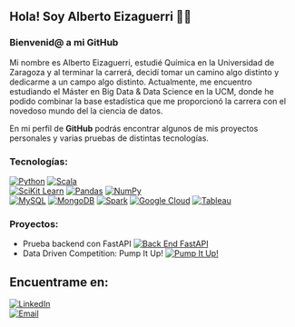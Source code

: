## Hola! Soy Alberto Eizaguerri 👋👋
### **Bienvenid@ a mi GitHub**

Mi nombre es Alberto Eizaguerri, estudié Química en la Universidad de Zaragoza y al terminar la carrerá, decidí tomar un camino algo distinto y dedicarme a un campo algo distinto. Actualmente, me encuentro estudiando el Máster en Big Data & Data Science en la UCM, donde he podido combinar la base estadística que me proporcionó la carrera con el novedoso mundo del la ciencia de datos.

En mi perfil de **GitHub** podrás encontrar algunos de mis proyectos personales y varias pruebas de distintas tecnologías.

### Tecnologías:

[![Python](https://img.shields.io/badge/Python-yellow?style=for-the-badge&logo=python&logoColor=white&labelColor=101010)]()
[![Scala](https://img.shields.io/badge/Scala-red?style=for-the-badge&logo=scala&logoColor=white&labelColor=101010)]()
</br>
[![SciKit Learn](https://img.shields.io/badge/SciKit_Learn-F7931E?style=for-the-badge&logo=scikit-learn&logoColor=white&labelColor=101010)]()
[![Pandas](https://img.shields.io/badge/Pandas-150458?style=for-the-badge&logo=pandas&logoColor=white&labelColor=101010)]()
[![NumPy](https://img.shields.io/badge/NumPy-013243?style=for-the-badge&logo=NumPy&logoColor=white&labelColor=101010)]()
</br>
[![MySQL](https://img.shields.io/badge/MySQL-4479A1?style=for-the-badge&logo=mysql&logoColor=white&labelColor=101010)]()
[![MongoDB](https://img.shields.io/badge/MongoDB-47A248?style=for-the-badge&logo=mongodb&logoColor=white&labelColor=101010)]()
[![Spark](https://img.shields.io/badge/Spark-E25A1C?style=for-the-badge&logo=apachespark&logoColor=white&labelColor=101010)]()
[![Google Cloud](https://img.shields.io/badge/Google_Cloud-4285F4?style=for-the-badge&logo=googlecloud&logoColor=white&labelColor=101010)]()
[![Tableau](https://img.shields.io/badge/Tableau-E97627?style=for-the-badge&logo=tableau&logoColor=white&labelColor=101010)]()

### Proyectos:

- Prueba backend con FastAPI
[![Back End FastAPI](https://img.shields.io/github/stars/aeizaguerri/prueba-BackEnd-FastAPI?label=Prueba%20BackEnd%20FastAPI&style=social)](https://github.com/aeizaguerri/prueba-BackEnd-FastAPI)
- Data Driven Competition: Pump It Up! 
[![Pump It Up!](https://img.shields.io/github/stars/aeizaguerri/Pump-It-Up-Data---Driven-Challenge?label=Pump%20It%20Up%20Data%20Drive%20Challenge&style=social)](https://github.com/aeizaguerri/Pump-It-Up-Data---Driven-Challenge)

## Encuentrame en:
[![LinkedIn](https://img.shields.io/badge/LinkedIn-Alberto_eizaguerri-0077B5?style=for-the-badge&logo=linkedin&logoColor=white&labelColor=101010)](https://www.linkedin.com/in/aeizaguerri)
</br>
[![Email](https://img.shields.io/badge/Mail-alberto.eizaguerri@gmail.com-D14836?style=for-the-badge&logo=gmail&logoColor=white&labelColor=101010)](mailto:alberto.eizaguerri@gmail.com)





<!--
**aeizaguerri/aeizaguerri** is a ✨ _special_ ✨ repository because its `README.md` (this file) appears on your GitHub profile.

Here are some ideas to get you started:

- 🔭 I’m currently working on ...
- 🌱 I’m currently learning ...
- 👯 I’m looking to collaborate on ...
- 🤔 I’m looking for help with ...
- 💬 Ask me about ...
- 📫 How to reach me: ...
- 😄 Pronouns: ...
- ⚡ Fun fact: ...
-->
